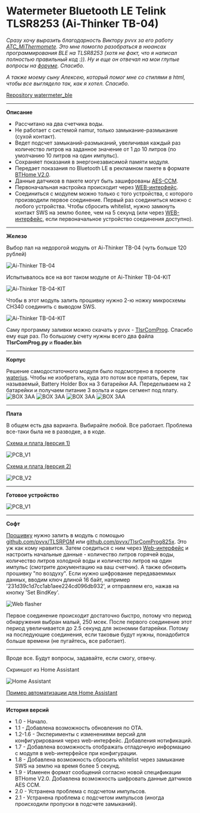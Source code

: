 # Watermeter Bluetooth LE Telink TLSR8253 (Ai-Thinker TB-04)

_Сразу хочу выразить благодарность Виктору pvvx за его работу [ATC_MiThermomete](https://github.com/pvvx/ATC_MiThermometer). Это мне помогло разобраться в нюансах программирования BLE на TLSR8253 (хотя не факт, что я написал полностью правильный код :)). Ну и еще он отвечал на мои глупые вопросы на [форуме](https://esp8266.ru/forum/threads/ble-moduli-tb-04-tb-03f-tlsr8253f512.5362). Спасибо._

_А также моему сыну Алексею, который помог мне со стилями в html, чтобы все выглядело так, как я хотел. Спасибо._

[Repository watermeter_ble](https://github.com/slacky1965/watermeter_ble)

---

**Описание**

* Рассчитано на два счетчика воды.
* Не работает с системой namur, только замыкание-размыкание (сухой контакт).
* Ведет подсчет замыканий-размыканий, увеличивая каждый раз количество литров на заданное значение от 1 до 10 литров (по умолчанию 10 литров на один импульс).
* Сохраняет показания в энергонезависимой памяти модуля.
* Передает показания по Bluetooth LE в рекламном пакете в формате [BTHome V2.0](https://bthome.io/format/).
* Данные датчиков в пакете могут быть зашифрованы [AES-CCM](https://bthome.io/encryption/).
* Первоначальная настройка происходит через [WEB-интерфейс](https://slacky1965.github.io/ble_utils/WatermeterConfig.html). 
* Соединиться с модулем можно только с того устройства, с которого производили первое соединение. Первый раз соединиться можно с любого устройства. Чтобы сбросить whitelist, нужно замкнуть контакт SWS на землю более, чем на 5 секунд (или через [WEB-интерфейс](https://slacky1965.github.io/ble_utils/WatermeterConfig.html), если первоначальное устройство соединения доступно).

---

**Железо**

Выбор пал на недорогой модуль от Ai-Thinker TB-04 (чуть больше 120 рублей)

<img src="https://raw.githubusercontent.com/slacky1965/watermeter_ble/main/doc/images/TB-04-top.jpg" alt="Ai-Thinker TB-04"/>

Испытывалось все на вот таком модуле от Ai-Thinker TB-04-KIT

<img src="https://raw.githubusercontent.com/slacky1965/watermeter_ble/main/doc/images/TB-04-KIT-top.jpg" alt="Ai-Thinker TB-04-KIT"/>

Чтобы в этот модуль залить прошивку нужно 2-ю ножку микросхемы CH340 соединить с выводом SWS.

<img src="https://raw.githubusercontent.com/slacky1965/watermeter_ble/main/doc/images/TB-04-KIT-wire.jpg" alt="Ai-Thinker TB-04-KIT"/>

Саму программу заливки можно скачать у pvvx - [TlsrComProg](https://github.com/pvvx/TlsrComProg825x). Спасибо ему еще раз.
По большому счету нужны всего два файла **TlsrComProg.py** и **floader.bin**

---

**Корпус**

Решение самодостаточного модуля было подсмотрено в проекте [waterius](https://github.com/dontsovcmc/waterius).
Чтобы не изобретать, куда это потом все прятать, берем, так называемый, Battery Holder Box на 3 батарейки АА. Переделываем на 2 батарейки и получаем питание 3 вольта и один сегмент под плату.
<img src="https://raw.githubusercontent.com/slacky1965/watermeter_ble/main/doc/box/box1.jpg" alt="BOX 3AA"/>
<img src="https://raw.githubusercontent.com/slacky1965/watermeter_ble/main/doc/box/box2.jpg" alt="BOX 3AA"/>
<img src="https://raw.githubusercontent.com/slacky1965/watermeter_ble/main/doc/box/box3.jpg" alt="BOX 3AA"/>
<img src="https://raw.githubusercontent.com/slacky1965/watermeter_ble/main/doc/box/box4.jpg" alt="BOX 3AA"/>

---

**Плата**

В общем есть два варианта. Выбирайте любой. Все работает. Проблема все-таки была не в разводке, а в коде.

[Схема и плата (версия 1)](https://oshwlab.com/slacky/watermeter_tlsr8253)

<img src="https://raw.githubusercontent.com/slacky1965/watermeter_ble/main/doc/board/board_top_2D.jpg" alt="PCB_V1"/>

[Схема и плата (версия 2)](https://oshwlab.com/slacky/watermeter_ble_v2)

<img src="https://raw.githubusercontent.com/slacky1965/watermeter_ble/main/doc/board/board_top_2D_V2.jpg" alt="PCB_V2"/>

---

**Готовое устройство**

<img src="https://raw.githubusercontent.com/slacky1965/watermeter_ble/main/doc/images/watermeter_ble_v2.jpg" alt="PCB_V1"/>

---

**Софт**

[Прошивку](https://raw.githubusercontent.com/slacky1965/watermeter_ble/main/watermeter_ble_V1.9.bin) нужно залить в модуль с помощью [github.com/pvvx/TLSRPGM](https://github.com/pvvx/TLSRPGM) или [github.com/pvvx/TlsrComProg825x](https://github.com/pvvx/TlsrComProg825x). Это уж как кому нравится. Затем соедиться с ним через [Web-интерфейс](https://slacky1965.github.io/ble_utils/WatermeterConfig.html) и настроить начальные данные - количество литров горячей воды, количество литров холодной воды и количество литров на один импульс (смотрите документацию на ваш счетчик). А также обновить прошивку "по воздуху". Если нужно шифрование передаваеммых данных, вводим ключ длиной 16 байт, например '231d39c1d7cc1ab1aee224cd096db932', и отправляем его, нажав на кнопку 'Set BindKey'.

<img src="https://raw.githubusercontent.com/slacky1965/watermeter_ble/main/doc/images/connect.jpg" alt="Web flasher"/>

Первое соединение происходит достаточно быстро, потому что период обнаружения выбран малый, 250 мсек. После первого соединение этот период увеличивается до 2.5 секунд для экономии батарейки. Потому на последующие соединения, если таковые будут нужны, понадобится больше времени (не пугайтесь, все работает).

---

Вроде все. Будут вопросы, задавайте, если смогу, отвечу.

Скриншот из Home Assistant

<img src="https://raw.githubusercontent.com/slacky1965/watermeter_ble/main/doc/images/homeassistant.jpg" alt="Home Assistant"/>

[Пример автоматизации для Home Assistant](https://github.com/slacky1965/watermeter_ble/tree/main/doc/HomeAssistant/automation)

---

**История версий**

- 1.0 - Начало.
- 1.1 - Добавлена возможность обновления по OTA. 
- 1.2-1.6 - Эксперименты с изменениями версий для конфигурирования через web-интерфейс. Добавления нотификаций.
- 1.7 - Добавлена возможность отображать отладочную информацию с модуля в web-интерфейсе при конфигурации.
- 1.8 - Добавлена возможность сбросить whitelist через замыкание SWS на землю на время более 5 секунд.
- 1.9 - Изменен формат сообщений согласно новой спецификации BTHome V2.0. Добавлена возможность шифровать данные датчиков AES CCM.
- 2.0 - Устранена проблема с подсчетом импульсов.
- 2.1 - Устранена проблема с подсчетом импульсов (иногда происходили пропуски в подсчете замыканий).
